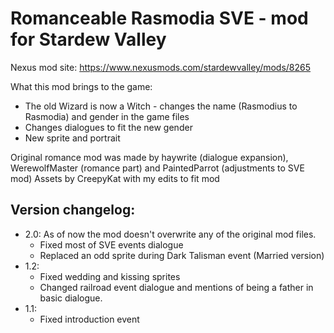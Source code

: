 # Romanceable Rasmodia SVE - mod for Stardew Valley

Nexus mod site: https://www.nexusmods.com/stardewvalley/mods/8265

What this mod brings to the game:
* The old Wizard is now a Witch - changes the name (Rasmodius to Rasmodia) and gender in the game files
* Changes dialogues to fit the new gender
* New sprite and portrait

Original romance mod was made by haywrite (dialogue expansion), WerewolfMaster (romance part) and PaintedParrot (adjustments to SVE mod)
Assets by CreepyKat with my edits to fit mod

## Version changelog:
- 2.0: As of now the mod doesn't overwrite any of the original mod files.
  * Fixed most of SVE events dialogue
  * Replaced an odd sprite during Dark Talisman event (Married version)
- 1.2:
  * Fixed wedding and kissing sprites
  * Changed railroad event dialogue and mentions of being a father in basic dialogue.
- 1.1:
  * Fixed introduction event
